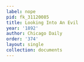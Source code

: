 ```yaml
---
label: nope
pid: fk_31120085
title: Looking Into An Evil
year: '1892'
author: Chicago Daily
order: '374'
layout: single
collection: documents
---
```

